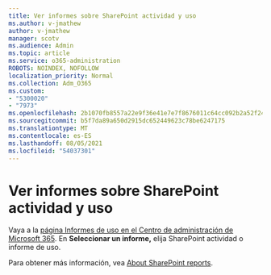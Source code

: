 ```yaml
---
title: Ver informes sobre SharePoint actividad y uso
ms.author: v-jmathew
author: v-jmathew
manager: scotv
ms.audience: Admin
ms.topic: article
ms.service: o365-administration
ROBOTS: NOINDEX, NOFOLLOW
localization_priority: Normal
ms.collection: Adm_O365
ms.custom:
- "5300020"
- "7973"
ms.openlocfilehash: 2b1070fb8557a22e9f36e41e7e7f8676011c64cc092b2a52f24339b49df41453
ms.sourcegitcommit: b5f7da89a650d2915dc652449623c78be6247175
ms.translationtype: MT
ms.contentlocale: es-ES
ms.lasthandoff: 08/05/2021
ms.locfileid: "54037301"
---
```

# <a name="view-reports-on-sharepoint-activity-and-usage"></a>Ver informes sobre SharePoint actividad y uso

Vaya a la [página Informes de uso en el Centro de administración de Microsoft 365](https://admin.microsoft.com/AdminPortal/Home). En **Seleccionar un informe,** elija SharePoint actividad o informe de uso.

Para obtener más información, vea [About SharePoint reports](https://go.microsoft.com/fwlink/?linkid=875240).
